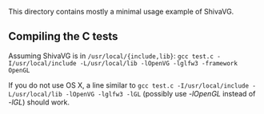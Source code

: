 This directory contains mostly a minimal usage example of ShivaVG.

## Compiling the C tests
Assuming ShivaVG is in `/usr/local/{include,lib}`:
`gcc test.c -I/usr/local/include -L/usr/local/lib -lOpenVG -lglfw3 -framework OpenGL`

If you do not use OS X, a line similar to 
`gcc test.c -I/usr/local/include -L/usr/local/lib -lOpenVG -lglfw3 -lGL` (possibly use *-lOpenGL* instead of *-lGL*) should work.